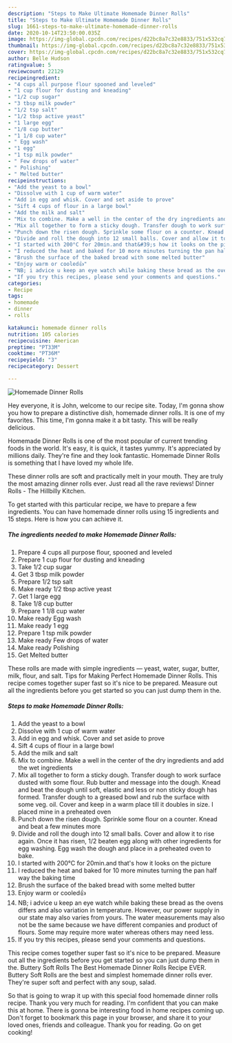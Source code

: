 ```yaml
---
description: "Steps to Make Ultimate Homemade Dinner Rolls"
title: "Steps to Make Ultimate Homemade Dinner Rolls"
slug: 1661-steps-to-make-ultimate-homemade-dinner-rolls
date: 2020-10-14T23:50:00.035Z
image: https://img-global.cpcdn.com/recipes/d22bc8a7c32e8833/751x532cq70/homemade-dinner-rolls-recipe-main-photo.jpg
thumbnail: https://img-global.cpcdn.com/recipes/d22bc8a7c32e8833/751x532cq70/homemade-dinner-rolls-recipe-main-photo.jpg
cover: https://img-global.cpcdn.com/recipes/d22bc8a7c32e8833/751x532cq70/homemade-dinner-rolls-recipe-main-photo.jpg
author: Belle Hudson
ratingvalue: 5
reviewcount: 22129
recipeingredient:
- "4 cups all purpose flour spooned and leveled"
- "1 cup flour for dusting and kneading"
- "1/2 cup sugar"
- "3 tbsp milk powder"
- "1/2 tsp salt"
- "1/2 tbsp active yeast"
- "1 large egg"
- "1/8 cup butter"
- "1 1/8 cup water"
- " Egg wash"
- "1 egg"
- "1 tsp milk powder"
- " Few drops of water"
- " Polishing"
- " Melted butter"
recipeinstructions:
- "Add the yeast to a bowl"
- "Dissolve with 1 cup of warm water"
- "Add in egg and whisk. Cover and set aside to prove"
- "Sift 4 cups of flour in a large bowl"
- "Add the milk and salt"
- "Mix to combine. Make a well in the center of the dry ingredients and add the wet ingredients"
- "Mix all together to form a sticky dough. Transfer dough to work surface dusted with some flour. Rub butter and message into the dough. Knead and beat the dough until soft, elastic and less or non sticky dough has formed. Transfer dough to a greased bowl and rub the surface with some veg. oil. Cover and keep in a warm place till it doubles in size. I placed mine in a preheated oven"
- "Punch down the risen dough. Sprinkle some flour on a counter. Knead and beat a few minutes more"
- "Divide and roll the dough into 12 small balls. Cover and allow it to rise again. Once it has risen, 1/2 beaten egg along with other ingredients for egg washing. Egg wash the dough and place in a preheated oven to bake."
- "I started with 200°C for 20min.and that&#39;s how it looks on the picture"
- "I reduced the heat and baked for 10 more minutes turning the pan half way the baking time"
- "Brush the surface of the baked bread with some melted butter"
- "Enjoy warm or cooled👍"
- "NB; i advice u keep an eye watch while baking these bread as the ovens differs and also variation in temperature. However, our power supply in our state may also varies from yours. The water measurements may also not be the same because we have different companies and product of flours. Some may require more water whereas others may need less."
- "If you try this recipes, please send your comments and questions."
categories:
- Recipe
tags:
- homemade
- dinner
- rolls

katakunci: homemade dinner rolls 
nutrition: 105 calories
recipecuisine: American
preptime: "PT33M"
cooktime: "PT36M"
recipeyield: "3"
recipecategory: Dessert

---
```



![Homemade Dinner Rolls](https://img-global.cpcdn.com/recipes/d22bc8a7c32e8833/751x532cq70/homemade-dinner-rolls-recipe-main-photo.jpg)

Hey everyone, it is John, welcome to our recipe site. Today, I'm gonna show you how to prepare a distinctive dish, homemade dinner rolls. It is one of my favorites. This time, I'm gonna make it a bit tasty. This will be really delicious.

Homemade Dinner Rolls is one of the most popular of current trending foods in the world. It's easy, it is quick, it tastes yummy. It's appreciated by millions daily. They're fine and they look fantastic. Homemade Dinner Rolls is something that I have loved my whole life.

These dinner rolls are soft and practically melt in your mouth. They are truly the most amazing dinner rolls ever. Just read all the rave reviews! Dinner Rolls - The Hillbilly Kitchen.


To get started with this particular recipe, we have to prepare a few ingredients. You can have homemade dinner rolls using 15 ingredients and 15 steps. Here is how you can achieve it.

<!--inarticleads1-->

##### The ingredients needed to make Homemade Dinner Rolls:

1. Prepare 4 cups all purpose flour, spooned and leveled
1. Prepare 1 cup flour for dusting and kneading
1. Take 1/2 cup sugar
1. Get 3 tbsp milk powder
1. Prepare 1/2 tsp salt
1. Make ready 1/2 tbsp active yeast
1. Get 1 large egg
1. Take 1/8 cup butter
1. Prepare 1 1/8 cup water
1. Make ready  Egg wash
1. Make ready 1 egg
1. Prepare 1 tsp milk powder
1. Make ready  Few drops of water
1. Make ready  Polishing
1. Get  Melted butter


These rolls are made with simple ingredients — yeast, water, sugar, butter, milk, flour, and salt. Tips for Making Perfect Homemade Dinner Rolls. This recipe comes together super fast so it&#39;s nice to be prepared. Measure out all the ingredients before you get started so you can just dump them in the. 

<!--inarticleads2-->

##### Steps to make Homemade Dinner Rolls:

1. Add the yeast to a bowl
1. Dissolve with 1 cup of warm water
1. Add in egg and whisk. Cover and set aside to prove
1. Sift 4 cups of flour in a large bowl
1. Add the milk and salt
1. Mix to combine. Make a well in the center of the dry ingredients and add the wet ingredients
1. Mix all together to form a sticky dough. Transfer dough to work surface dusted with some flour. Rub butter and message into the dough. Knead and beat the dough until soft, elastic and less or non sticky dough has formed. Transfer dough to a greased bowl and rub the surface with some veg. oil. Cover and keep in a warm place till it doubles in size. I placed mine in a preheated oven
1. Punch down the risen dough. Sprinkle some flour on a counter. Knead and beat a few minutes more
1. Divide and roll the dough into 12 small balls. Cover and allow it to rise again. Once it has risen, 1/2 beaten egg along with other ingredients for egg washing. Egg wash the dough and place in a preheated oven to bake.
1. I started with 200°C for 20min.and that&#39;s how it looks on the picture
1. I reduced the heat and baked for 10 more minutes turning the pan half way the baking time
1. Brush the surface of the baked bread with some melted butter
1. Enjoy warm or cooled👍
1. NB; i advice u keep an eye watch while baking these bread as the ovens differs and also variation in temperature. However, our power supply in our state may also varies from yours. The water measurements may also not be the same because we have different companies and product of flours. Some may require more water whereas others may need less.
1. If you try this recipes, please send your comments and questions.


This recipe comes together super fast so it&#39;s nice to be prepared. Measure out all the ingredients before you get started so you can just dump them in the. Buttery Soft Rolls The Best Homemade Dinner Rolls Recipe EVER. Buttery Soft Rolls are the best and simplest homemade dinner rolls ever. They&#39;re super soft and perfect with any soup, salad. 

So that is going to wrap it up with this special food homemade dinner rolls recipe. Thank you very much for reading. I'm confident that you can make this at home. There is gonna be interesting food in home recipes coming up. Don't forget to bookmark this page in your browser, and share it to your loved ones, friends and colleague. Thank you for reading. Go on get cooking!
